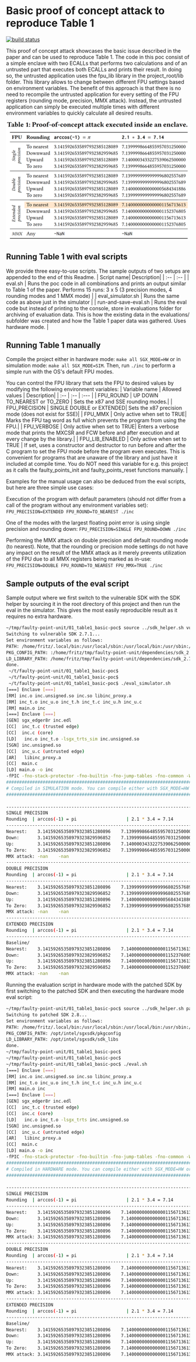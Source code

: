 # Basic proof of concept attack to reproduce Table 1

[![build status](https://travis-matrix-badges.herokuapp.com/repos/fritzalder/faulty-point-unit/branches/master/2)](https://travis-ci.org/github/fritzalder/faulty-point-unit)

This proof of concept attack showcases the basic issue described in the paper and can be used to reproduce Table 1. The code in this poc consist of a simple enclave with two ECALLs that performs two calculations and of an untrusted part that executes both ECALLs and prints their result. In doing so, the untrusted application uses the fpu_lib library in the project_root/lib folder. This library allows to change between different FPU settings based on environment variables. The benefit of this approach is that there is no need to recompile the untrusted application for every setting of the FPU registers (rounding mode, precision, MMX attack). Instead, the untrusted application can simply be executed multiple times with different environment variables to quickly calculate all desired results.

![Table1 screenshot](table1.png)

## Running Table 1 with eval scripts
We provide three easy-to-use scripts. The sample outputs of two setups are appended to the end of this Readme.
| Script name| Description|
| :-- | :-- |
| eval.sh | Runs the poc code in all combinations and prints an output similar to Table 1 of the paper. Performs 15 runs: 3 x 5 (3 precision modes, 4 rounding modes and 1 MMX mode) |
| eval_simulator.sh | Runs the same code as above just in the simulator |
| run-and-save-eval.sh | Runs the eval code but instead of printing to the console, store in evaluations folder for archiving of evaluation data. This is how the existing data in the evaluations/ subfolder was created and how the Table 1 paper data was gathered. Uses hardware mode. |

## Running Table 1 manually
Compile the project either in hardware mode: `make all SGX_MODE=HW` or in simulation mode: `make all SGX_MODE=SIM`. Then, run `./inc` to perform a simple run with the OS's default FPU modes.

You can control the FPU library that sets the FPU to desired values by modifying the following environment variables:
| Variable name | Allowed values | Description|
| :-- | :-- | :--- |
| FPU_ROUND | UP DOWN TO_NEAREST or TO_ZERO | Sets the x87 and SSE rounding modes.|
| FPU_PRECISION | SINGLE DOUBLE or EXTENDED| Sets the x87 precision mode (does not exist for SSE)|
| FPU_MMX | Only active when set to TRUE| Marks the FPU tag word as full which prevents the program from using the FPU.|
| FPU_VERBOSE | Only active when set to TRUE| Enters a verbose mode that prints the MXCSR and FCW before and after execution and at every change by the library.|
| FPU_LIB_ENABLED | Only active when set to TRUE | If set, uses a constructor and destructor to run before and after the C program to set the FPU mode before the program even executes. This is convenient for programs that are unaware of the library and just have it included at compile time. You do NOT need this variable for e.g. this project as it calls the faulty_points_init and faulty_points_reset functions manually. |

Examples for the manual usage can also be deduced from the eval scripts, but here are three simple use cases:

Execution of the program with default parameters (should not differ from a call of the program without any environment variables set): `FPU_PRECISION=EXTENDED FPU_ROUND=TO_NEAREST ./inc`<br>

One of the modes with the largest floating point error is using single precision and rounding down: `FPU_PRECISION=SINGLE FPU_ROUND=DOWN ./inc`

Performing the MMX attack on double precision and default rounding mode (to nearest). Note, that the rounding or precision mode settings do not have any impact on the result of the MMX attack as it merely prevents utilization of the FPU due to all MMX registers being marked as in-use: `FPU_PRECISION=DOUBLE FPU_ROUND=TO_NEAREST FPU_MMX=TRUE ./inc`

## Sample outputs of the eval script
Sample output where we first switch to the vulnerable SDK with the SDK helper by sourcing it in the root directory of this project and then run the eval in the simulator. This gives the most easily reproducible result as it requires no extra hardware.
```bash
~/tmp/faulty-point-unit/01_table1_basic-poc$ source ../sdk_helper.sh vulnerable
Switching to vulnerable SDK 2.7.1...
Set environment variables as follows:
PATH: /home/fritz/.local/bin:/usr/local/sbin:/usr/local/bin:/usr/sbin:/usr/bin:/sbin:/bin:/usr/games:/usr/local/games:/snap/bin:.::/home/fritz/tmp/faulty-point-unit/dependencies/sdk_2.7.1._installation/sgxsdk/bin:/home/fritz/tmp/faulty-point-unit/dependencies/sdk_2.7.1._installation/sgxsdk/bin/x64
PKG_CONFIG_PATH: :/home/fritz/tmp/faulty-point-unit/dependencies/sdk_2.7.1._installation/sgxsdk/pkgconfig
LD_LIBRARY_PATH: /home/fritz/tmp/faulty-point-unit/dependencies/sdk_2.7.1._installation/sgxsdk/sdk_libs
done.
 ~/t/faulty-point-unit/01_table1_basic-poc$
 ~/t/faulty-point-unit/01_table1_basic-poc$
 ~/t/faulty-point-unit/01_table1_basic-poc$ ./eval_simulator.sh
[===] Enclave [===]
[RM] inc.o inc.unsigned.so inc.so libinc_proxy.a
[RM] inc_t.o inc_u.o inc_t.h inc_t.c inc_u.h inc_u.c
[RM] main.o inc
[===] Enclave [===]
[GEN] sgx_edger8r inc.edl
[CC]  inc_t.c (trusted edge)
[CC]  inc.c (core)
[LD]   inc.o inc_t.o -lsgx_trts_sim inc.unsigned.so
[SGN] inc.unsigned.so
[CC]  inc_u.c (untrusted edge)
[AR]   libinc_proxy.a
[CC]  main.c
[LD] main.o -o inc
-fPIC -fno-stack-protector -fno-builtin -fno-jump-tables -fno-common -Wno-attributes -g -D_GNU_SOURCE 
###########################################################################################
# Compiled in SIMULATION mode. You can compile either with SGX_MODE=HW or SGX_MODE=SIM #
###########################################################################################

---------------------------------------------------------------------------
SINGLE PRECISION
Rounding  | arccos(-1) = pi                   | 2.1 * 3.4 = 7.14
---------------------------------------------------------------------------
Nearest:    3.14159265358979323851280896 	7.13999986648559570312500000 
Down:       3.14159265358979323829596852 	7.13999986648559570312500000 
Up:         3.14159265358979323851280896 	7.14000034332275390625000000 
To Zero:    3.14159265358979323829596852 	7.13999986648559570312500000 
MMX attack: -nan 	-nan 
---------------------------------------------------------------------------
DOUBLE PRECISION
Rounding  | arccos(-1) = pi                   | 2.1 * 3.4 = 7.14
---------------------------------------------------------------------------
Nearest:    3.14159265358979323851280896 	7.13999999999999968025576891 
Down:       3.14159265358979323829596852 	7.13999999999999968025576891 
Up:         3.14159265358979323851280896 	7.14000000000000056843418861 
To Zero:    3.14159265358979323829596852 	7.13999999999999968025576891 
MMX attack: -nan 	-nan 
---------------------------------------------------------------------------
EXTENDED PRECISION
Rounding  | arccos(-1) = pi                   | 2.1 * 3.4 = 7.14
---------------------------------------------------------------------------
Baseline/
Nearest:    3.14159265358979323851280896 	7.14000000000000011567136138 
Down:       3.14159265358979323829596852 	7.14000000000000011523768051 
Up:         3.14159265358979323851280896 	7.14000000000000011567136138 
To Zero:    3.14159265358979323829596852 	7.14000000000000011523768051 
MMX attack: -nan 	-nan 


```

Running the evaluation script in hardware mode with the patched SDK by first switching to the patched SDK and then executing the hardware mode eval script:
```bash
~/tmp/faulty-point-unit/01_table1_basic-poc$ source ../sdk_helper.sh patched
Switching to patched SDK 2.8...
Set environment variables as follows:
PATH: /home/fritz/.local/bin:/usr/local/sbin:/usr/local/bin:/usr/sbin:/usr/bin:/sbin:/bin:/usr/games:/usr/local/games:/snap/bin:.:/opt/intel/sgxsdk/bin:/opt/intel/sgxsdk/bin/x64
PKG_CONFIG_PATH: /opt/intel/sgxsdk/pkgconfig
LD_LIBRARY_PATH: /opt/intel/sgxsdk/sdk_libs
done.
~/tmp/faulty-point-unit/01_table1_basic-poc$
~/tmp/faulty-point-unit/01_table1_basic-poc$
~/tmp/faulty-point-unit/01_table1_basic-poc$ ./eval.sh 
[===] Enclave [===]
[RM] inc.o inc.unsigned.so inc.so libinc_proxy.a
[RM] inc_t.o inc_u.o inc_t.h inc_t.c inc_u.h inc_u.c
[RM] main.o inc
[===] Enclave [===]
[GEN] sgx_edger8r inc.edl
[CC]  inc_t.c (trusted edge)
[CC]  inc.c (core)
[LD]   inc.o inc_t.o -lsgx_trts inc.unsigned.so
[SGN] inc.unsigned.so
[CC]  inc_u.c (untrusted edge)
[AR]   libinc_proxy.a
[CC]  main.c
[LD] main.o -o inc
-fPIC -fno-stack-protector -fno-builtin -fno-jump-tables -fno-common -Wno-attributes -g -D_GNU_SOURCE 
###########################################################################################
# Compiled in HARDWARE mode. You can compile either with SGX_MODE=HW or SGX_MODE=SIM #
###########################################################################################

---------------------------------------------------------------------------
SINGLE PRECISION
Rounding  | arccos(-1) = pi                   | 2.1 * 3.4 = 7.14
---------------------------------------------------------------------------
Nearest:    3.14159265358979323851280896 	7.14000000000000011567136138 
Down:       3.14159265358979323851280896 	7.14000000000000011567136138 
Up:         3.14159265358979323851280896 	7.14000000000000011567136138 
To Zero:    3.14159265358979323851280896 	7.14000000000000011567136138 
MMX attack: 3.14159265358979323851280896 	7.14000000000000011567136138 
---------------------------------------------------------------------------
DOUBLE PRECISION
Rounding  | arccos(-1) = pi                   | 2.1 * 3.4 = 7.14
---------------------------------------------------------------------------
Nearest:    3.14159265358979323851280896 	7.14000000000000011567136138 
Down:       3.14159265358979323851280896 	7.14000000000000011567136138 
Up:         3.14159265358979323851280896 	7.14000000000000011567136138 
To Zero:    3.14159265358979323851280896 	7.14000000000000011567136138 
MMX attack: 3.14159265358979323851280896 	7.14000000000000011567136138 
---------------------------------------------------------------------------
EXTENDED PRECISION
Rounding  | arccos(-1) = pi                   | 2.1 * 3.4 = 7.14
---------------------------------------------------------------------------
Baseline/
Nearest:    3.14159265358979323851280896 	7.14000000000000011567136138 
Down:       3.14159265358979323851280896 	7.14000000000000011567136138 
Up:         3.14159265358979323851280896 	7.14000000000000011567136138 
To Zero:    3.14159265358979323851280896 	7.14000000000000011567136138 
MMX attack: 3.14159265358979323851280896 	7.14000000000000011567136138
```
